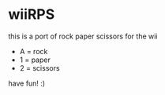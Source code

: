 # wiiRPS
this is a port of rock paper scissors for the wii

- A = rock
- 1 = paper
- 2 = scissors

have fun! :)
